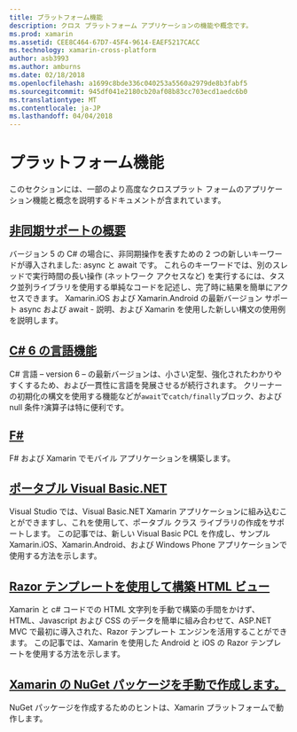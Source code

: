 ```yaml
---
title: プラットフォーム機能
description: クロス プラットフォーム アプリケーションの機能や概念です。
ms.prod: xamarin
ms.assetid: CEE8C464-67D7-45F4-9614-EAEF5217CACC
ms.technology: xamarin-cross-platform
author: asb3993
ms.author: amburns
ms.date: 02/18/2018
ms.openlocfilehash: a1699c8bde336c040253a5560a2979de8b3fabf5
ms.sourcegitcommit: 945df041e2180cb20af08b83cc703ecd1aedc6b0
ms.translationtype: MT
ms.contentlocale: ja-JP
ms.lasthandoff: 04/04/2018
---
```

# <a name="platform-features"></a>プラットフォーム機能

このセクションには、一部のより高度なクロスプラット フォームのアプリケーション機能と概念を説明するドキュメントが含まれています。

##  <a name="async-support-overviewcross-platformplatformasyncmd"></a>[非同期サポートの概要](~/cross-platform/platform/async.md)

バージョン 5 の C# の場合に、非同期操作を表すための 2 つの新しいキーワードが導入されました: async と await です。 これらのキーワードでは、別のスレッドで実行時間の長い操作 (ネットワーク アクセスなど) を実行するには、タスク並列ライブラリを使用する単純なコードを記述し、完了時に結果を簡単にアクセスできます。 Xamarin.iOS および Xamarin.Android の最新バージョン サポート async および await - 説明、および Xamarin を使用した新しい構文の使用例を説明します。

## <a name="c-6-language-featurescross-platformplatformcsharp-sixmd"></a>[C# 6 の言語機能](~/cross-platform/platform/csharp-six.md)

C# 言語 – version 6 – の最新バージョンは、小さい定型、強化されたわかりやすくするため、および一貫性に言語を発展させるが続行されます。 クリーナーの初期化の構文を使用する機能などが`await`で`catch/finally`ブロック、および null 条件`?`演算子は特に便利です。

## <a name="ffsharpindexmd"></a>[F#](fsharp/index.md)

F# および Xamarin でモバイル アプリケーションを構築します。

##  <a name="portable-visual-basicnetcross-platformplatformvisual-basicindexmd"></a>[ポータブル Visual Basic.NET](~/cross-platform/platform/visual-basic/index.md)

Visual Studio では、Visual Basic.NET Xamarin アプリケーションに組み込むことができますし、これを使用して、ポータブル クラス ライブラリの作成をサポートします。 この記事では、新しい Visual Basic PCL を作成し、サンプル Xamarin.iOS、Xamarin.Android、および Windows Phone アプリケーションで使用する方法を示します。

##  <a name="building-html-views-using-razor-templatescross-platformplatformrazor-html-templatesindexmd"></a>[Razor テンプレートを使用して構築 HTML ビュー](~/cross-platform/platform/razor-html-templates/index.md)

Xamarin と c# コードでの HTML 文字列を手動で構築の手間をかけず、HTML、Javascript および CSS のデータを簡単に組み合わせて、ASP.NET MVC で最初に導入された、Razor テンプレート エンジンを活用することができます。
この記事では、Xamarin を使用した Android と iOS の Razor テンプレートを使用する方法を示します。

##  <a name="manually-creating-nuget-packages-for-xamarincross-platformapp-fundamentalsnuget-manualmd"></a>[Xamarin の NuGet パッケージを手動で作成します。](~/cross-platform/app-fundamentals/nuget-manual.md)

NuGet パッケージを作成するためのヒントは、Xamarin プラットフォームで動作します。
